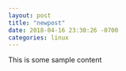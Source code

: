 ```yaml
---
layout: post
title: "newpost"
date: 2018-04-16 23:30:26 -0700
categories: linux
---
```


This is some sample content

